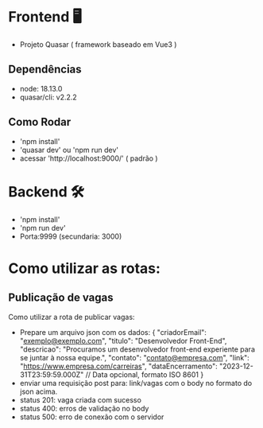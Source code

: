 # Frontend 🖥️
- Projeto Quasar ( framework baseado em Vue3 )
## Dependências
- node: 18.13.0
- quasar/cli: v2.2.2
## Como Rodar
- 'npm install'
- 'quasar dev' ou 'npm run dev'
-  acessar 'http://localhost:9000/' ( padrão ) 
# Backend 🛠️
- 'npm install'
- 'npm run dev'
- Porta:9999 (secundaria: 3000)


# Como utilizar as rotas:

## Publicação de vagas 
Como utilizar a rota de publicar vagas:
- Prepare um arquivo json com os dados:
{
    "criadorEmail": "exemplo@exemplo.com",
    "titulo": "Desenvolvedor Front-End",
    "descricao": "Procuramos um desenvolvedor front-end experiente para se juntar à nossa equipe.",
    "contato": "contato@empresa.com",
    "link": "https://www.empresa.com/carreiras",
    "dataEncerramento": "2023-12-31T23:59:59.000Z" // Data opcional, formato ISO 8601
}
- enviar uma requisição post para:  link/vagas com o body no formato do json acima.
- status 201: vaga criada com sucesso
- status 400: erros de validação no body
- status 500: erro de conexão com o servidor
